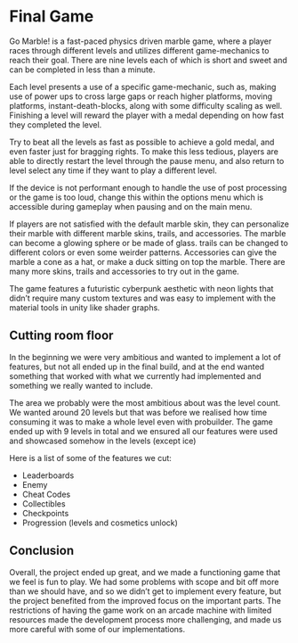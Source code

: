 # Final Game
Go Marble! is a fast-paced physics driven marble game, where a player races through different levels and utilizes different game-mechanics to reach their goal. There are nine levels each of which is short and sweet and can be completed in less than a minute. 

Each level presents a use of a specific game-mechanic, such as, making use of power ups to cross large gaps or reach higher platforms, moving platforms, instant-death-blocks, along with some difficulty scaling as well. Finishing a level will reward the player with a medal depending on how fast they completed the level. 

Try to beat all the levels as fast as possible to achieve a gold medal, and even faster just for bragging rights. To make this less tedious, players are able to directly restart the level through the pause menu, and also return to level select any time if they want to play a different level.

If the device is not performant enough to handle the use of post processing or the game is too loud, change this within the options menu which is accessible during gameplay when pausing and on the main menu. 

If players are not satisfied with the default marble skin, they can personalize their marble with different marble skins, trails, and accessories. The marble can become a glowing sphere or be made of glass. trails can be changed to different colors or even some weirder patterns. Accessories can give the marble a cone as a hat, or make a duck sitting on top the marble. There are many more skins, trails and accessories to try out in the game.

The game features a futuristic cyberpunk aesthetic with neon lights that didn’t require many custom textures and was easy to implement with the material tools in unity like shader graphs.

## Cutting room floor
In the beginning we were very ambitious and wanted to implement a lot of features, but not all ended up in the final build, and at the end wanted something that worked with what we currently had implemented and something we really wanted to include.

The area we probably were the most ambitious about was the level count. We wanted around 20 levels but that was before we realised how time consuming it was to make a whole level even with probuilder. The game ended up with 9 levels in total and we ensured all our features were used and showcased somehow in the levels (except ice)

Here is a list of some of the features we cut:
- Leaderboards
- Enemy
- Cheat Codes
- Collectibles
- Checkpoints
- Progression (levels and cosmetics unlock)

## Conclusion
Overall, the project ended up great, and we made a functioning game that we feel is fun to play. We had some problems with scope and bit off more than we should have, and so we didn’t get to implement every feature, but the project benefited from the improved focus on the important parts. The restrictions of having the game work on an arcade machine with limited resources made the development process more challenging, and made us more careful with some of our implementations.